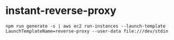 # instant-reverse-proxy

```
npm run generate -s | aws ec2 run-instances --launch-template LaunchTemplateName=reverse-proxy --user-data file:///dev/stdin
```
